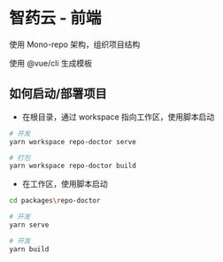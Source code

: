 # 智药云 - 前端

使用 Mono-repo 架构，组织项目结构

使用 @vue/cli 生成模板

## 如何启动/部署项目

- 在根目录，通过 workspace 指向工作区，使用脚本启动

```bash
# 开发
yarn workspace repo-doctor serve

# 打包
yarn workspace repo-doctor build
```

- 在工作区，使用脚本启动

```bash
cd packages\repo-doctor

# 开发
yarn serve

# 开发
yarn build
```
